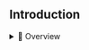 <p id="introduction"></p>

## Introduction

<details>

<summary>📂 Overview</summary>
<br>

### Overview
Diskover Data is a web-based platform that provides single-pane viewing of distributed digital assets. It provides point-in-time snapshot indexes of data fragmented across cloud and on-premise storage spread across an entire organization. Users can quickly and easily search across company files. Diskover is a data management application for your digital filing cabinet, providing powerful granular search capabilities, analytics, file-based workflow automation, and ultimately enables companies to scale their business and be more efficient at reducing their operating costs. 

**For more information, please visit [diskoverdata.com](https://www.diskoverdata.com)**

</details>
